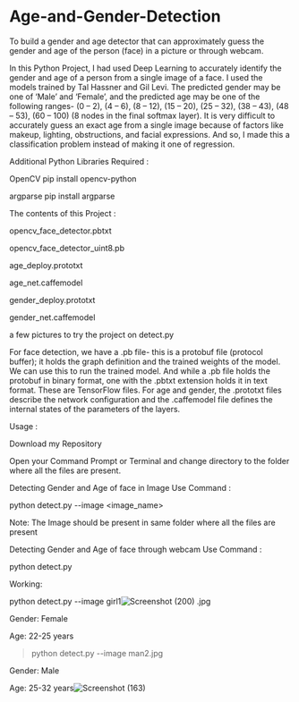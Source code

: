 # Age-and-Gender-Detection
To build a gender and age detector that can approximately guess the gender and age of the person (face) in a picture or through webcam.

In this Python Project, I had used Deep Learning to accurately identify the gender and age of a person from a single image of a face. I used the models trained by Tal Hassner and Gil Levi. The predicted gender may be one of ‘Male’ and ‘Female’, and the predicted age may be one of the following ranges- (0 – 2), (4 – 6), (8 – 12), (15 – 20), (25 – 32), (38 – 43), (48 – 53), (60 – 100) (8 nodes in the final softmax layer). It is very difficult to accurately guess an exact age from a single image because of factors like makeup, lighting, obstructions, and facial expressions. And so, I made this a classification problem instead of making it one of regression.

Additional Python Libraries Required :

OpenCV
pip install opencv-python

argparse
pip install argparse
   
 The contents of this Project :

opencv_face_detector.pbtxt

opencv_face_detector_uint8.pb

age_deploy.prototxt

age_net.caffemodel

gender_deploy.prototxt

gender_net.caffemodel

a few pictures to try the project on
detect.py

For face detection, we have a .pb file- this is a protobuf file (protocol buffer); it holds the graph definition and the trained weights of the model. We can use this to run the trained model. And while a .pb file holds the protobuf in binary format, one with the .pbtxt extension holds it in text format. These are TensorFlow files. For age and gender, the .prototxt files describe the network configuration and the .caffemodel file defines the internal states of the parameters of the layers.

Usage :

Download my Repository

Open your Command Prompt or Terminal and change directory to the folder where all the files are present.

Detecting Gender and Age of face in Image Use Command :
  
  python detect.py --image <image_name>

Note: The Image should be present in same folder where all the files are present

Detecting Gender and Age of face through webcam Use Command :
  
  python detect.py
  
 Working: 
 
python detect.py --image girl1![Screenshot (200)](https://user-images.githubusercontent.com/55014144/128483400-f3ba86f1-014c-441f-a509-a34a688aed4e.png)
.jpg

Gender: Female

Age: 22-25 years

>python detect.py --image man2.jpg

Gender: Male

Age: 25-32 years![Screenshot (163)](https://user-images.githubusercontent.com/55014144/128494135-b6a6e14f-4186-4d1f-8a5f-e8b957b2383f.png)









